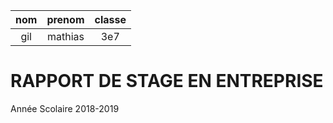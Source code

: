 
| nom |  prenom | classe |
|:---:|:-------:|:------:|
| gil | mathias |   3e7  |

# RAPPORT DE STAGE EN ENTREPRISE

Année Scolaire 2018-2019